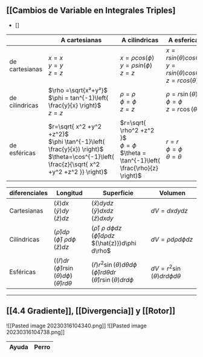 ## [[Cambios de Variable en Integrales Triples]


- [] 



|                | A cartesianas                                                                         | A cilindricas                                                  | A esfericas                                                                         |
| -------------- | ------------------------------------------------------------------------------------- | -------------------------------------------------------------- | ----------------------------------------------------------------------------------- |
| de cartesianas | $x = x$ <br /> $y = y$ <br /> $z =z$                                                  | $x = \rho cos(\phi)$ <br /> $y = \rho sin(\phi)$ <br /> $z= z$ | $x= rsin(\theta)cos(\phi)$<br /> $y = rsin(\theta)cos(\phi)$<br /> $z=rcos(\theta)$ |
| de cilindricas | $\rho =\sqrt{x²+y²}$ <br /> $\phi = tan^{-1}\left( \frac{y}{x} \right)$  <br /> $z=z$ | $\rho = \rho$ <br /> $\phi = \phi$ <br /> $z=z$| $\rho = r\sin (\theta)$ <br /> $\phi = \phi$ <br /> $z=r\cos(\theta)$|
| de esféricas   | $r=\sqrt{ x^2 +y^2 +z^2}$ <br /> $\phi \tan^{-1}\left( \frac{y}{x}) \right)$  <br /> $\theta=\cos^{-1}\left( \frac{z}{\sqrt{ x^2 +y^2 +z^2 }} \right)$                                                      |  $r=\sqrt{ \rho^2 +z^2 }$<br />     $\phi = \phi$ <br /> $\theta = \tan^{-1}\left( \frac{\rho}{z} \right)$                                                         | $r=r$ <br />$\phi = \phi$ <br /> $\theta = \theta$                                                                                      |

|diferenciales| Longitud                                                                   | Superficie                                                                                                                 | Volumen                                  |
| ----------- | -------------------------------------------------------------------------- | -------------------------------------------------------------------------------------------------------------------------- | ---------------------------------------- |
| Cartesianas | $(\hat{x})dx$ <br /> $(\hat{y})dy$ <br /> $(\hat{z})dz$                                   | $(\hat{x})dy dz$ <br />$(\hat{y})dx dz$ <br /> $(\hat{z})dx dy$                                                                             | $dV = dx dy dz$                          |
| Cilíndricas | $(\hat{\rho})d\rho$<br /> $(\hat{\phi}) \ \rho  d\phi$ <br />$(\hat{z})dz$                | $(\hat{\rho}) \ \rho \ d\phi dz$ <br />$(\hat{\phi}) d\rho dz$ <br />$(\hat{z)})d\phi d\rho$                                           | $dV=\rho d\rho d\phi dz$                 |
| Esféricas   | $((\hat{r})dr$ <br /> $(\hat{\phi})r\sin(\theta) d\phi)$ <br /> $(\hat{\theta})r d\theta$ | $(\hat{r})r^{2}\sin(\theta)d\theta d\phi$ <br /> $(\hat{\phi})r d\theta dr$ <br />$(\hat{\theta}) r \sin(\theta) dr d\phi$ | $dV = r^{2}\sin(\theta)dr d\phi d\theta$ |

---
## [[4.4 Gradiente]], [[Divergencia]] y [[Rotor]]

![[Pasted image 20230316104340.png]]
![[Pasted image 20230316104738.png]]

| Ayuda | Perro | 
| ----- | ----- |
